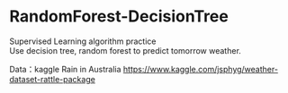 # RandomForest-DecisionTree
Supervised Learning algorithm practice  
Use decision tree, random forest to predict tomorrow weather. 


Data：kaggle Rain in Australia
https://www.kaggle.com/jsphyg/weather-dataset-rattle-package  





